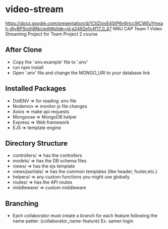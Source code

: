 # video-stream
https://docs.google.com/presentation/d/1CtlZjovE4StP6n6ricc9lCWEuYmxah-dtyBPSnzhBNo/edit#slide=id.g2492e1c4f17_0_47
NNU CAP Team 1 Video Streaming Project for Team Project 2 course


## After Clone
- Copy the '.env.example' file to '.env'
- run npm install
- Open '.env' file and change the MONGO_URI to your database link


## Installed Packages
- DotENV => for reading .env file
- Nodemon => monitor js file changes
- Axios => make api requests
- Mongoose => MongoDB helper
- Express => Web framework
- EJS => template engine

## Directory Structure
- controllers/ => has the controllers
- models/ => has the DB schema files
- views/ => has the ejs template
- views/partials/ => has the common templates (like header, footer,etc.)
- helpers/ => any custom functions you might use globally
- routes/ => has the API routes
- middleware/ => custom middleware

## Branching
- Each collaborator must create a branch for each feature following the name patter: {collaborator_name-feature}
Ex. samer-login
